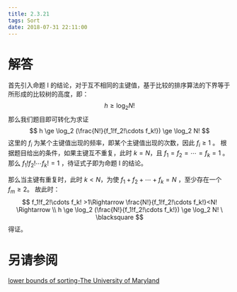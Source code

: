 ```yaml
---
title: 2.3.21
tags: Sort
date: 2018-07-31 22:11:00
---
```


# 解答

首先引入命题 I 的结论，对于互不相同的主键值，基于比较的排序算法的下界等于所形成的比较树的高度，即：
$$
h \ge \log_2{N!}
$$
那么我们题目即可转化为求证
$$
h \ge \log_2 (\frac{N!}{f_1!f_2!\cdots f_k!}) \ge \log_2 N!
$$
这里的 $f_i$ 为某个主键值出现的频率，即某个主键值出现的次数，因此 $f_i\ge 1$ 。
根据题目给出的条件，如果主键互不重复，此时 $k=N$，且 $f_1=f_2=\cdots=f_k=1$ 。
那么 $f_1!f_2!\cdots f_k!=1$ ，待证式子即为命题 I 的结论。

那么当主键有重复时，此时 $k < N$，为使 $f_1+f_2+ \cdots + f_k=N$ ，至少存在一个 $f_m \ge 2$。
故此时：
$$
f_1!f_2!\cdots f_k! >1\Rightarrow \frac{N!}{f_1!f_2!\cdots f_k!}<N! \Rightarrow \\
h \ge \log_2 (\frac{N!}{f_1!f_2!\cdots f_k!}) \ge \log_2 N! \ \blacksquare
$$
得证。

# 另请参阅

[lower bounds of sorting-The University of Maryland](http://www.cs.umd.edu/~meesh/351/mount/lectures/lect16-lower-bnds-sorting.pdf)
